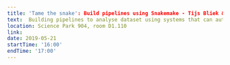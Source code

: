 ```yaml
---
title: 'Tame the snake': Build pipelines using Snakemake - Tijs Bliek & Marc Galland 
text:  Building pipelines to analyse dataset using systems that can automate an analytical workflow helps to speed up analyses and reproduce them. Discover the popular Snakemake tool in this session. 
location: Science Park 904, room D1.110
link: 
date: 2019-05-21
startTime: '16:00'
endTime: '17:00'
---
```

